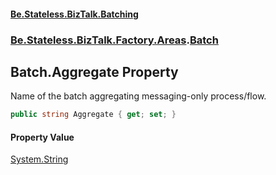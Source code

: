 #### [Be.Stateless.BizTalk.Batching](README.md 'README')
### [Be.Stateless.BizTalk.Factory.Areas](Be.Stateless.BizTalk.Factory.Areas.md 'Be.Stateless.BizTalk.Factory.Areas').[Batch](Batch.md 'Be.Stateless.BizTalk.Factory.Areas.Batch')

## Batch.Aggregate Property

Name of the batch aggregating messaging-only process/flow.

```csharp
public string Aggregate { get; set; }
```

#### Property Value
[System.String](https://docs.microsoft.com/en-us/dotnet/api/System.String 'System.String')